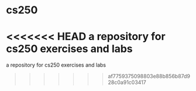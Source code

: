 # cs250
<<<<<<< HEAD
a repository for cs250 exercises and labs
=======
a repository for cs250 exercises and labs
>>>>>>> af7759375098803e88b856b87d928c0a91c03417
